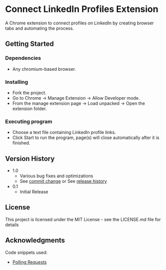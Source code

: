 # Connect LinkedIn Profiles Extension

A Chrome extension to connect profiles on LinkedIn by creating browser tabs and automating the process.

## Getting Started

### Dependencies

* Any chromium-based browser.

### Installing

* Fork the project.
* Go to Chrome -> Manage Extension -> Allow Developer mode.
* From the manage extension page -> Load unpacked -> Open the extension folder.

### Executing program

* Choose a text file containing LinkedIn profile links.
* Click Start to run the program, page(s) will close automatically after it is finished.


## Version History

* 1.0
  * Various bug fixes and optimizations
  * See [commit change]() or See [release history]()
* 0.1
  * Initial Release


## License

This project is licensed under the MIT License - see the LICENSE.md file for details


## Acknowledgments

Code snippets used:

* [Polling Requests](https://dev.to/siddharthssb11/polling-requests-to-an-api-in-javascript-1g2d)

